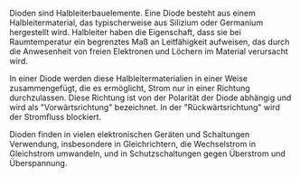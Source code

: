 Dioden sind Halbleiterbauelemente. Eine Diode besteht aus einem Halbleitermaterial, das typischerweise aus Silizium oder Germanium hergestellt wird. Halbleiter haben die Eigenschaft, dass sie bei Raumtemperatur ein begrenztes Maß an Leitfähigkeit aufweisen, das durch die Anwesenheit von freien Elektronen und Löchern im Material verursacht wird.

In einer Diode werden diese Halbleitermaterialien in einer Weise zusammengefügt, die es ermöglicht, Strom nur in einer Richtung durchzulassen. Diese Richtung ist von der Polarität der Diode abhängig und wird als "Vorwärtsrichtung" bezeichnet. In der "Rückwärtsrichtung" wird der Stromfluss blockiert.

Dioden finden in vielen elektronischen Geräten und Schaltungen Verwendung, insbesondere in Gleichrichtern, die Wechselstrom in Gleichstrom umwandeln, und in Schutzschaltungen gegen Überstrom und Überspannung.
